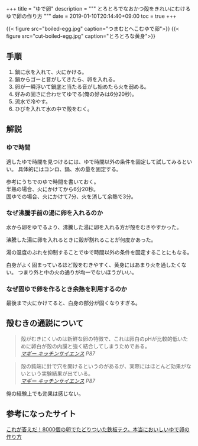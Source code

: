 +++
title = "ゆで卵"
description = """
とろとろでなおかつ殻をきれいにむけるゆで卵の作り方
"""
date = 2019-01-10T20:14:40+09:00
toc = true
+++
<!--more-->

{{< figure src="boiled-egg.jpg"
	caption="つまむとへこむゆで卵">}}
{{< figure src="cut-boiled-egg.jpg"
	caption="とろとろな黄身">}}

## 手順
1. 鍋に水を入れて、火にかける。
1. 鍋からゴーと音がしてきたら、卵を入れる。
1. 卵が一瞬浮いて鍋底と当たる音がし始めたら火を弱める。
1. 好みの固さに合わせてゆでる(俺の好みは6分20秒)。
1. 流水で冷やす。
1. ひびを入れて水の中で殻をむく。

## 解説

### ゆで時間
適したゆで時間を見つけるには、ゆで時間以外の条件を固定して試してみるといい。
具体的にはコンロ、鍋、水の量を固定する。

参考にうちでのゆで時間を書いておく。<br>
半熟の場合、火にかけてから6分20秒。<br>
固ゆでの場合、火にかけて7分、火を消して余熱で3分。

### なぜ沸騰手前の湯に卵を入れるのか
水から卵をゆでるより、沸騰した湯に卵を入れる方が殻をむきやすかった。

沸騰した湯に卵を入れるときに殻が割れることが何度かあった。

湯の温度のぶれを抑制することでゆで時間以外の条件を固定することにもなる。

白身がよく固まっているほど殻をむきやすく、黄身にはあまり火を通したくない。
つまり外と中の火の通りが均一でないほうがいい。

### なぜ固ゆで卵を作るとき余熱を利用するのか
最後まで火にかけてると、白身の部分が固くなりすぎる。

## 殻むきの通説について
> 殻がむきにくいのは新鮮な卵の特徴で、これは卵白のpHが比較的低いために卵白が殻の内膜と強く結合してしまうためである。
> <br><cite><a href="https://www.amazon.co.jp/%E3%83%9E%E3%82%AE%E3%83%BC-%E3%82%AD%E3%83%83%E3%83%81%E3%83%B3%E3%82%B5%E3%82%A4%E3%82%A8%E3%83%B3%E3%82%B9-%E9%A3%9F%E6%9D%90%E3%81%8B%E3%82%89%E9%A3%9F%E5%8D%93%E3%81%BE%E3%81%A7-Harold-McGee/dp/4320061608">
マギー キッチンサイエンス</a> P87</cite>

> 殻の鈍端に針で穴を開けるというのがあるが、実際にはほとんど効果がないという実験結果が出ている。
> <br><cite><a href="https://www.amazon.co.jp/%E3%83%9E%E3%82%AE%E3%83%BC-%E3%82%AD%E3%83%83%E3%83%81%E3%83%B3%E3%82%B5%E3%82%A4%E3%82%A8%E3%83%B3%E3%82%B9-%E9%A3%9F%E6%9D%90%E3%81%8B%E3%82%89%E9%A3%9F%E5%8D%93%E3%81%BE%E3%81%A7-Harold-McGee/dp/4320061608">
マギー キッチンサイエンス</a> P87</cite>

俺の経験上でも効果は感じない。

## 参考になったサイト
[これが答えだ！8000個の卵でたどりついた鉄板テク。本当においしいゆで卵の作り方](https://www.kbt-press.com/life/boiled-egg)
